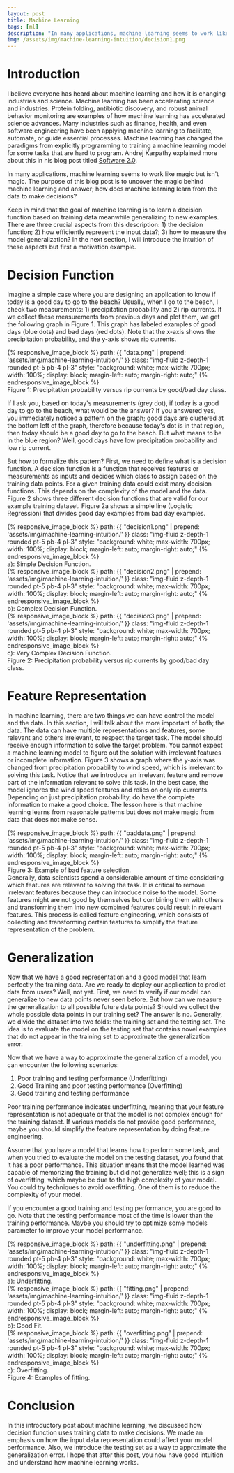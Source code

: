 ```yaml
---
layout: post
title: Machine Learning
tags: [ml]
description: "In many applications, machine learning seems to work like magic but isn't magic. The purpose of this blog post is to uncover the magic behind machine learning and answer; how does machine learning learn from the data to make decisions? This blog introduces the intuition of three crucial aspects of machine learning: 1) the decision function; 2) how efficiently represent the input data?; 3) how to measure the model generalization?" 
img: /assets/img/machine-learning-intuition/decision1.png
---
```


# Introduction
I believe everyone has heard about machine learning and how it is changing industries and science. Machine learning has been accelerating science and industries. Protein folding, antibiotic discovery, and robust animal behavior monitoring are examples of how machine learning has accelerated science advances. Many industries such as finance, health, and even software engineering have been applying machine learning to facilitate, automate, or guide essential processes. Machine learning has changed the paradigms from explicitly programming to training a machine learning model for some tasks that are hard to program. Andrej Karpathy explained more about this in his blog post titled [Software 2.0](https://link.medium.com/YcPpazSFZkb).

In many applications, machine learning seems to work like magic but isn't magic. The purpose of this blog post is to uncover the magic behind machine learning and answer; how does machine learning learn from the data to make decisions?

Keep in mind that the goal of machine learning is to learn a decision function based on training data meanwhile generalizing to new examples. There are three crucial aspects from this description: 1) the decision function; 2) how efficiently represent the input data?; 3) how to measure the model generalization? In the next section, I will introduce the intuition of these aspects but first a motivation example.

# Decision Function 

Imagine a simple case where you are designing an application to know if today is a good day to go to the beach? Usually, when I go to the beach, I check two measurements: 1) precipitation probability and 2) rip currents. If we collect these measurements from previous days and plot them, we get the following graph in Figure 1. This graph has labeled examples of good days (blue dots) and bad days (red dots). Note that the x-axis shows the precipitation probability, and the y-axis shows rip currents. 

<div class="container mt-5">
    {% responsive_image_block %}
    path: {{ "data.png" | prepend: 'assets/img/machine-learning-intuition/' }}
    class: "img-fluid z-depth-1 rounded  pt-5 pb-4 pl-3"
    style: "background: white; max-width: 700px; width: 100%; display: block; margin-left: auto; margin-right: auto;"
    {% endresponsive_image_block %}
    <div class="caption">
        Figure 1: Precipitation probability versus rip currents by good/bad day class.
    </div>
</div>

If I ask you, based on today's measurements (grey dot), if today is a good day to go to the beach, what would be the answer?  If you answered yes, you immediately noticed a pattern on the graph; good days are clustered at the bottom left of the graph, therefore because today's dot is in that region, then today should be a good day to go to the beach. But what means to be in the blue region? Well, good days have low precipitation probability and low rip current.

But how to formalize this pattern? First, we need to define what is a decision function. A decision function is a function that receives features or measurements as inputs and decides which class to assign based on the training data points. For a given training data could exist many decision functions. This depends on the complexity of the model and the data. Figure 2 shows three different decision functions that are valid for our example training dataset. Figure 2a shows a simple line (Logistic Regression) that divides good day examples from bad day examples.

<div class="container mt-5">
    <div class="row">
    <div class="col-lg-4">
    {% responsive_image_block %}
    path: {{ "decision1.png" | prepend: 'assets/img/machine-learning-intuition/' }}
    class: "img-fluid z-depth-1 rounded  pt-5 pb-4 pl-3"
    style: "background: white; max-width: 700px; width: 100%; display: block; margin-left: auto; margin-right: auto;"
    {% endresponsive_image_block %}
    <div class="caption">
        a): Simple Decision Function.
    </div>
    </div>
    <div class="col-lg-4">
    {% responsive_image_block %}
    path: {{ "decision2.png" | prepend: 'assets/img/machine-learning-intuition/' }}
    class: "img-fluid z-depth-1 rounded  pt-5 pb-4 pl-3"
    style: "background: white; max-width: 700px; width: 100%; display: block; margin-left: auto; margin-right: auto;"
    {% endresponsive_image_block %}
    <div class="caption">
        b): Complex Decision Function.
    </div>
    </div>
    <div class="col-lg-4">
    {% responsive_image_block %}
    path: {{ "decision3.png" | prepend: 'assets/img/machine-learning-intuition/' }}
    class: "img-fluid z-depth-1 rounded  pt-5 pb-4 pl-3"
    style: "background: white; max-width: 700px; width: 100%; display: block; margin-left: auto; margin-right: auto;"
    {% endresponsive_image_block %}
    <div class="caption">
        c): Very Complex Decision Function.
    </div>
    </div>
    </div>
    <div class="caption">
        Figure 2: Precipitation probability versus rip currents by good/bad day class.
    </div>
</div>

# Feature Representation
In machine learning, there are two things we can have control the model and the data. In this section, I will talk about the more important of both; the data. The data can have multiple representations and features, some relevant and others irrelevant, to respect the target task. The model should receive enough information to solve the target problem. You cannot expect a machine learning model to figure out the solution with irrelevant features or incomplete information. Figure 3 shows a graph where the y-axis was changed from precipitation probability to wind speed, which is irrelevant to solving this task. Notice that we introduce an irrelevant feature and remove part of the information relevant to solve this task. In the best case, the model ignores the wind speed features and relies on only rip currents. Depending on just precipitation probability, do have the complete information to make a good choice. The lesson here is that machine learning learns from reasonable patterns but does not make magic from data that does not make sense.

<div class="container mt-5">
    {% responsive_image_block %}
    path: {{ "baddata.png" | prepend: 'assets/img/machine-learning-intuition/' }}
    class: "img-fluid z-depth-1 rounded  pt-5 pb-4 pl-3"
    style: "background: white; max-width: 700px; width: 100%; display: block; margin-left: auto; margin-right: auto;"
    {% endresponsive_image_block %}
    <div class="caption">
        Figure 3: Example of bad feature selection.
    </div>
</div>
Generally, data scientists spend a considerable amount of time considering which features are relevant to solving the task. It is critical to remove irrelevant features because they can introduce noise to the model. Some features might are not good by themselves but combining them with others and transforming them into new combined features could result in relevant features. This process is called feature engineering, which consists of collecting and transforming certain features to simplify the feature representation of the problem.

# Generalization

Now that we have a good representation and a good model that learn perfectly the training data. Are we ready to deploy our application to predict data from users? Well, not yet. First, we need to verify if our model can generalize to new data points never seen before. But how can we measure the generalization to all possible future data points? Should we collect the whole possible data points in our training set? The answer is no. Generally, we divide the dataset into two folds: the training set and the testing set. The idea is to evaluate the model on the testing set that contains novel examples that do not appear in the training set to approximate the generalization error.

Now that we have a way to approximate the generalization of a model, you can encounter the following scenarios:

1. Poor training and testing performance (Underfitting)
2. Good Training and poor testing performance (Overfitting)
3. Good training and testing performance

Poor training performance indicates underfitting, meaning that your feature representation is not adequate or that the model is not complex enough for the training dataset. If various models do not provide good performance, maybe you should simplify the feature representation by doing feature engineering.

Assume that you have a model that learns how to perform some task, and when you tried to evaluate the model on the testing dataset, you found that it has a poor performance. This situation means that the model learned was capable of memorizing the training but did not generalize well; this is a sign of overfitting, which maybe be due to the high complexity of your model. You could try techniques to avoid overfitting. One of them is to reduce the complexity of your model.

If you encounter a good training and testing performance, you are good to go. Note that the testing performance most of the time is lower than the training performance. Maybe you should try to optimize some models parameter to improve your model performance.

<div class="container mt-5">
    <div class="row">
    <div class="col-lg-4">
    {% responsive_image_block %}
    path: {{ "underfitting.png" | prepend: 'assets/img/machine-learning-intuition/' }}
    class: "img-fluid z-depth-1 rounded  pt-5 pb-4 pl-3"
    style: "background: white; max-width: 700px; width: 100%; display: block; margin-left: auto; margin-right: auto;"
    {% endresponsive_image_block %}
    <div class="caption">
        a): Underfitting.
    </div>
    </div>
    <div class="col-lg-4">
    {% responsive_image_block %}
    path: {{ "fitting.png" | prepend: 'assets/img/machine-learning-intuition/' }}
    class: "img-fluid z-depth-1 rounded  pt-5 pb-4 pl-3"
    style: "background: white; max-width: 700px; width: 100%; display: block; margin-left: auto; margin-right: auto;"
    {% endresponsive_image_block %}
    <div class="caption">
        b): Good Fit.
    </div>
    </div>
    <div class="col-lg-4">
    {% responsive_image_block %}
    path: {{ "overfitting.png" | prepend: 'assets/img/machine-learning-intuition/' }}
    class: "img-fluid z-depth-1 rounded  pt-5 pb-4 pl-3"
    style: "background: white; max-width: 700px; width: 100%; display: block; margin-left: auto; margin-right: auto;"
    {% endresponsive_image_block %}
    <div class="caption">
        c): Overfitting.
    </div>
    </div>
    </div>
    <div class="caption">
        Figure 4: Examples of fitting.
    </div>
</div>

# Conclusion

In this introductory post about machine learning, we discussed how decision function uses training data to make decisions. We made an emphasis on how the input data representation could affect your model performance. Also, we introduce the testing set as a way to approximate the generalization error.  I hope that after this post, you now have good intuition and understand how machine learning works.